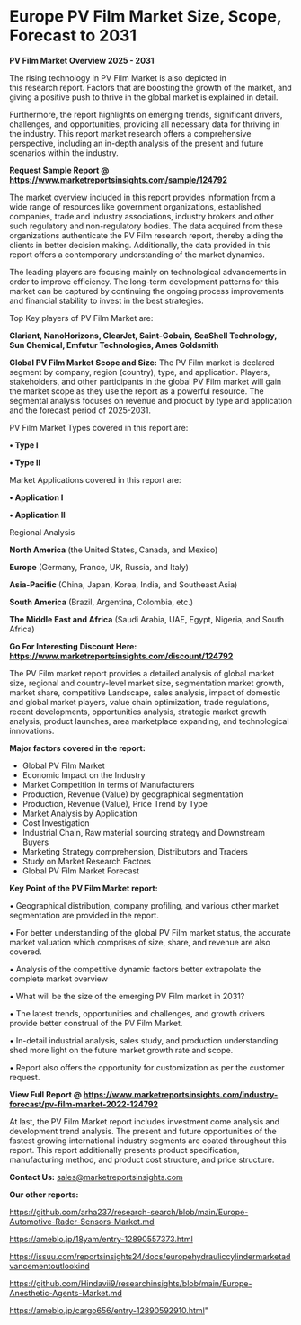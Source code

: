 # Europe PV Film Market Size, Scope, Forecast to 2031

<Strong> PV Film Market Overview 2025 - 2031</strong>

The rising technology in PV Film Market is also depicted in this research report. Factors that are boosting the growth of the market, and giving a positive push to thrive in the global market is explained in detail.

Furthermore, the report highlights on emerging trends, significant drivers, challenges, and opportunities, providing all necessary data for thriving in the industry. This report market research offers a comprehensive perspective, including an in-depth analysis of the present and future scenarios within the industry.

<strong>Request Sample Report @ <a href=https://www.marketreportsinsights.com/sample/124792>https://www.marketreportsinsights.com/sample/124792</a></strong>

The market overview included in this report provides information from a wide range of resources like government organizations, established companies, trade and industry associations, industry brokers and other such regulatory and non-regulatory bodies. The data acquired from these organizations authenticate the PV Film research report, thereby aiding the clients in better decision making. Additionally, the data provided in this report offers a contemporary understanding of the market dynamics.

The leading players are focusing mainly on technological advancements in order to improve efficiency. The long-term development patterns for this market can be captured by continuing the ongoing process improvements and financial stability to invest in the best strategies.

Top Key players of PV Film Market are:

<strong>Clariant, NanoHorizons, ClearJet, Saint-Gobain, SeaShell Technology, Sun Chemical, Emfutur Technologies, Ames Goldsmith</strong>

<strong><b>Global PV Film Market Scope and Size:</b></strong>
The PV Film market is declared segment by company, region (country), type, and application. Players, stakeholders, and other participants in the global PV Film market will gain the market scope as they use the report as a powerful resource. The segmental analysis focuses on revenue and product by type and application and the forecast period of 2025-2031.

PV Film Market Types covered in this report are:

<strong>• Type I

• Type II</strong>

Market Applications covered in this report are:

<strong>• Application I

• Application II</strong> 

Regional Analysis

<strong>North America</strong> (the United States, Canada, and Mexico)

<strong>Europe</strong> (Germany, France, UK, Russia, and Italy)

<strong>Asia-Pacific</strong> (China, Japan, Korea, India, and Southeast Asia)

<strong>South America</strong> (Brazil, Argentina, Colombia, etc.)

<strong>The Middle East and Africa</strong> (Saudi Arabia, UAE, Egypt, Nigeria, and South Africa)

<strong>Go For Interesting Discount Here: <a href=https://www.marketreportsinsights.com/discount/124792>https://www.marketreportsinsights.com/discount/124792</a></strong>

The PV Film market report provides a detailed analysis of global market size, regional and country-level market size, segmentation market growth, market share, competitive Landscape, sales analysis, impact of domestic and global market players, value chain optimization, trade regulations, recent developments, opportunities analysis, strategic market growth analysis, product launches, area marketplace expanding, and technological innovations.

<strong><b>Major factors covered in the report:</b></strong>
<ul>
  <li>Global PV Film Market </li>
  <li>Economic Impact on the Industry</li>
  <li>Market Competition in terms of Manufacturers</li>
  <li>Production, Revenue (Value) by geographical segmentation</li>
  <li>Production, Revenue (Value), Price Trend by Type</li>
  <li>Market Analysis by Application</li>
  <li>Cost Investigation</li>
  <li>Industrial Chain, Raw material sourcing strategy and Downstream Buyers</li>
  <li>Marketing Strategy comprehension, Distributors and Traders</li>
  <li>Study on Market Research Factors</li>
  <li>Global PV Film Market Forecast</li>
</ul>

<strong><b>Key Point of the PV Film Market report:</b></strong>

• Geographical distribution, company profiling, and various other market segmentation are provided in the report.

• For better understanding of the global PV Film market status, the accurate market valuation which comprises of size, share, and revenue are also covered.

• Analysis of the competitive dynamic factors better extrapolate the complete market overview

• What will be the size of the emerging PV Film market in 2031?

• The latest trends, opportunities and challenges, and growth drivers provide better construal of the PV Film Market.

• In-detail industrial analysis, sales study, and production understanding shed more light on the future market growth rate and scope.

• Report also offers the opportunity for customization as per the customer request.

<strong><b>View Full Report @ <a href=https://www.marketreportsinsights.com/industry-forecast/pv-film-market-2022-124792>https://www.marketreportsinsights.com/industry-forecast/pv-film-market-2022-124792</a></b></strong>


At last, the PV Film Market report includes investment come analysis and development trend analysis. The present and future opportunities of the fastest growing international industry segments are coated throughout this report. This report additionally presents product specification, manufacturing method, and product cost structure, and price structure.

<strong>Contact Us:</strong>
sales@marketreportsinsights.com

<strong>Our other reports:</strong>

<a href=https://github.com/arha237/research-search/blob/main/Europe-Automotive-Rader-Sensors-Market.md>https://github.com/arha237/research-search/blob/main/Europe-Automotive-Rader-Sensors-Market.md</a>

<a href=https://ameblo.jp/18yam/entry-12890557373.html>https://ameblo.jp/18yam/entry-12890557373.html</a>

<a href=https://issuu.com/reportsinsights24/docs/europehydrauliccylindermarketadvancementoutlookind>https://issuu.com/reportsinsights24/docs/europehydrauliccylindermarketadvancementoutlookind</a>

<a href=https://github.com/Hindavii9/researchinsights/blob/main/Europe-Anesthetic-Agents-Market.md>https://github.com/Hindavii9/researchinsights/blob/main/Europe-Anesthetic-Agents-Market.md</a>

<a href=https://ameblo.jp/cargo656/entry-12890592910.html>https://ameblo.jp/cargo656/entry-12890592910.html</a>"
